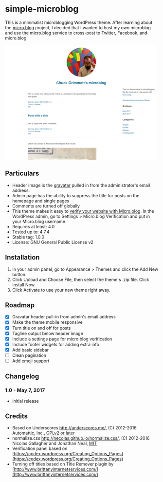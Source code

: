 # simple-microblog

This is a minimalist microblogging WordPress theme. After learning about the [micro.blog](http://micro.blog) project, I decided that I wanted to host my own microblog and use the micro.blog service to cross-post to Twitter, Facebook, and micro.blog.

![Screenshot](screenshot.png)

## Particulars

- Header image is the [gravatar](http://gravatar.com) pulled in from the administrator's email address. 
- Admin page has the ability to suppress the title for posts on the homepage and single pages
- Comments are turned off globally
- This theme makes it easy to [verify your website with Micro.blog](http://help.micro.blog/2017/web-site-verification/). In the WordPress admin, go to Settings > Micro.blog Verification and put in your Micro.blog username. 
- Requires at least: 4.0
- Tested up to: 4.7.4
- Stable tag: 1.0.0
- License: GNU General Public License v2

## Installation

1. In your admin panel, go to Appearance > Themes and click the Add New button.
2. Click Upload and Choose File, then select the theme's .zip file. Click Install Now.
3. Click Activate to use your new theme right away.

## Roadmap

- [x] Gravatar header pull-in from admin's email address
- [x] Make the theme mobile responsive
- [x] Turn title on and off for posts
- [x] Tagline output below header image
- [x] Include a settings page for micro.blog verification
- [x] Include footer widgets for adding extra info
- [x] Add basic sidebar
- [ ] Clean pagination
- [ ] Add emoji support

## Changelog

### 1.0 - May 7, 2017
* Initial release

## Credits

* Based on Underscores http://underscores.me/, (C) 2012-2016 Automattic, Inc., [GPLv2 or later](https://www.gnu.org/licenses/gpl-2.0.html)
* normalize.css http://necolas.github.io/normalize.css/, (C) 2012-2016 Nicolas Gallagher and Jonathan Neal, [MIT](http://opensource.org/licenses/MIT)
* Verification panel based on [https://codex.wordpress.org/Creating_Options_Pages](https://codex.wordpress.org/Creating_Options_Pages)
* Turning off titles based on Title Remover plugin by [http://www.brittanyinternetservices.com/](http://www.brittanyinternetservices.com/)